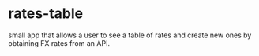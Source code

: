 # rates-table
small app that allows a user to see a table of rates and create new ones by obtaining FX rates from an API.
